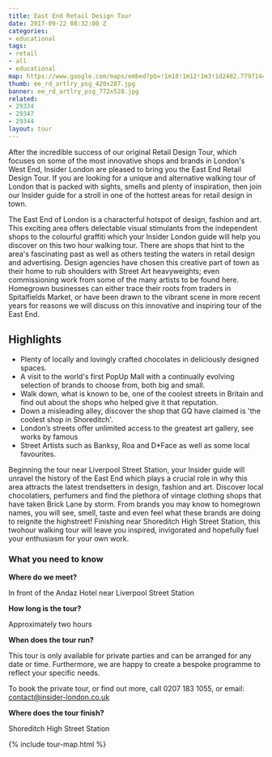 ```yaml
---
title: East End Retail Design Tour
date: 2017-09-22 08:32:00 Z
categories:
- educational
tags:
- retail
- all
- educational
map: https://www.google.com/maps/embed?pb=!1m18!1m12!1m3!1d2482.779714424598!2d-0.0832369841719233!3d51.51725727963678!2m3!1f0!2f0!3f0!3m2!1i1024!2i768!4f13.1!3m3!1m2!1s0x48761cb289478319%3A0x419c4e2d44fdcfbe!2sAndaz+London+Liverpool+Street!5e0!3m2!1sde!2suk!4v1506070097013
thumb: ee_rd_artlry_psg_420x287.jpg
banner: ee_rd_artlry_psg_772x528.jpg
related:
- 29334
- 29347
- 29344
layout: tour
---
```


After the incredible success of our original Retail Design Tour, which focuses on some of the most innovative shops and brands in London's West End, Insider London are pleased to bring you the East End Retail Design Tour. If you are looking for a unique and alternative walking tour of London that is packed with sights, smells and plenty of inspiration, then join our Insider guide for a stroll in one of the hottest areas for retail design in town.

The East End of London is a characterful hotspot of design, fashion and art. This exciting area offers delectable visual stimulants from the independent shops to the colourful graffiti which your Insider London guide will help you discover on this two hour walking tour. There are shops that hint to the area's fascinating past as well as others testing the waters in retail design and advertising. Design agencies have chosen this creative part of town as their home to rub shoulders with Street Art heavyweights; even commissioning work from some of the many artists to be found here. Homegrown businesses can either trace their roots from traders in Spitalfields Market, or have been drawn to the vibrant scene in more recent years for reasons we will discuss on this innovative and inspiring tour of the East End.

## Highlights
* Plenty of locally and lovingly crafted chocolates in deliciously designed spaces.
* A visit to the world's first PopUp Mall with a continually evolving selection of brands to choose from, both big and small.
* Walk down, what is known to be, one of the coolest streets in Britain and find out about the shops who helped give it that reputation.
* Down a misleading alley, discover the shop that GQ have claimed is 'the coolest shop in Shoreditch'.
* London’s streets offer unlimited access to the greatest art gallery, see works by famous
* Street Artists such as Banksy, Roa and D*Face as well as some local favourites.

Beginning the tour near Liverpool Street Station, your Insider guide will unravel the history of the East End which plays a crucial role in why this area attracts the latest trendsetters in design, fashion and art. Discover local chocolatiers, perfumers and find the plethora of vintage clothing shops that have taken Brick Lane by storm. From brands you may know to homegrown names, you will see, smell, taste and even feel what these brands are doing to reignite the highstreet! Finishing near Shoreditch High Street Station, this twohour walking tour will leave you inspired, invigorated and hopefully fuel your enthusiasm for your own work.

### What you need to know

**Where do we meet?**

In front of the Andaz Hotel near Liverpool Street Station

**How long is the tour?**

Approximately two hours

**When does the tour run?**

This tour is only available for private parties and can be arranged for any date or time. Furthermore, we are happy to create a bespoke programme to reflect your specific needs.

To book the private tour, or find out more, call 0207 183 1055, or email: <a href="mailto:contact@insider-london.co.uk">contact@insider-london.co.uk</a>

**Where does the tour finish?**

Shoreditch High Street Station

{% include tour-map.html %}